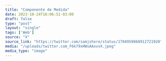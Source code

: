```yaml
---
title: "Componente de Medida"
date: 2023-10-24T16:06:51-03:00
draft: false
type: "post"
layout: "single"
tags: ['Web']
source: "X"
source_link: "https://twitter.com/samjshore/status/1704959868912721920"
media: "/uploads/twitter.com_F6k79xHWsAAxvvX.jpeg"
media_type: "image"
---
```


